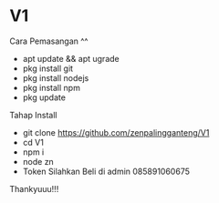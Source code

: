 # V1

Cara Pemasangan ^^
- apt update && apt ugrade
- pkg install git
- pkg install nodejs
- pkg install npm
- pkg update

Tahap Install
- git clone https://github.com/zenpalingganteng/V1
- cd V1
- npm i
- node zn
- Token Silahkan Beli di admin 085891060675

Thankyuuu!!!
